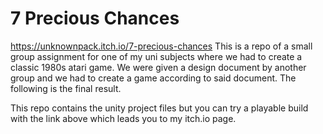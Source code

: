 # 7 Precious Chances
https://unknownpack.itch.io/7-precious-chances
This is a repo of a small group assignment for one of my uni subjects where we had to create a classic 1980s atari game. We were given a design document by another group and we had to create a game according to said document. The following is the final result.

This repo contains the unity project files but you can try a playable build with the link above which leads you to my itch.io page.

